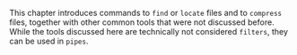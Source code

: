 This chapter introduces commands to `find` or `locate` files and to
`compress` files, together with other common tools that were not
discussed before. While the tools discussed here are technically not
considered `filters`, they can be used in `pipes`.

